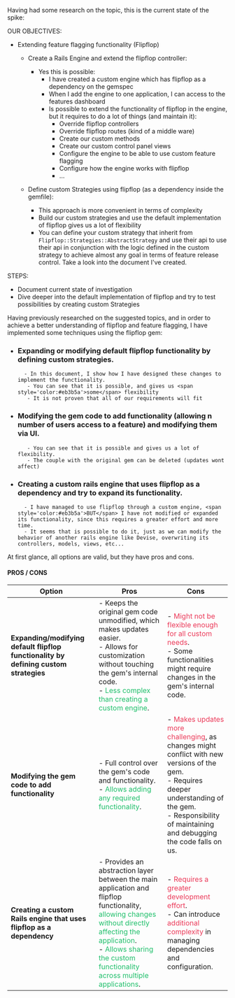 Having had some research on the topic, this is the current state of the spike:

OUR OBJECTIVES:
- Extending feature flagging functionality (Flipflop)
	- Create a Rails Engine and extend the flipflop controller:
		- Yes this is possible:
			- I have created a custom engine which has flipflop as a dependency on the gemspec
			- When I add the engine to one application, I can access to the features dashboard
			- Is possible to extend the functionality of flipflop in the engine, but it requires to do a lot of things (and maintain it):
				- Override flipflop controllers 
				- Override flipflop routes (kind of a middle ware)
				- Create our custom methods
				- Create our custom control panel views
				- Configure the engine to be able to use custom feature flagging
				- Configure how the engine works with flipflop
				- ...
				  
	- Define custom Strategies using flipflop (as a dependency inside the gemfile):
		- This approach is more convenient in terms of complexity
		- Build our custom strategies and use the default implementation of flipflop gives us a lot of flexibility
		- You can define your custom strategy that inherit from `Flipflop::Strategies::AbstractStrategy` and use their api to use their api in conjunction with the logic defined in the custom strategy to achieve almost any goal in terms of feature release control.
		  Take a look into the document I've created.


	  
 
	  
STEPS:
- Document current state of investigation
- Dive deeper into the default implementation of flipflop and try to test possibilities by creating custom Strategies





Having previously researched on the suggested topics, and in order to achieve a better understanding of flipflop and feature flagging, I have implemented some techniques using the flipflop gem:

- ### Expanding or modifying default flipflop functionality by defining custom strategies.
        - In this document, I show how I have designed these changes to implement the functionality.
         - You can see that it is possible, and gives us <span style='color:#eb3b5a'>some</span> flexibility
         - It is not proven that all of our requirements will fit  
           
- ### Modifying the gem code to add functionality (allowing n number of users access to a feature) and modifying them via UI.
         - You can see that it is possible and gives us a lot of flexibility.
         - The couple with the original gem can be deleted (updates wont affect)
           
           
- ### Creating a custom rails engine that uses flipflop as a dependency and try to expand its functionality.
        - I have managed to use flipflop through a custom engine, <span style='color:#eb3b5a'>BUT</span> I have not modified or expanded its functionality, since this requires a greater effort and more time.
        - It seems that is possible to do it, just as we can modify the behavior of another rails engine like Devise, overwriting its controllers, models, views, etc...

At first glance, all options are valid, but they have pros and cons.

#### PROS / CONS

| **Option** | **Pros** | **Cons** |
| --- | --- | --- |
| **Expanding/modifying default flipflop functionality by defining custom strategies** | - Keeps the original gem code unmodified, which makes updates easier. <br> - Allows for customization without touching the gem's internal code. <br> - <span style='color:#20bf6b'>Less complex than creating a custom engine</span>. | - <span style='color:#eb3b5a'>Might not be flexible enough for all custom needs</span>. <br> - Some functionalities might require changes in the gem's internal code. |
| **Modifying the gem code to add functionality** | - Full control over the gem's code and functionality. <br> - <span style='color:#20bf6b'>Allows adding any required functionality</span>. | - <span style='color:#eb3b5a'>Makes updates more challenging</span>, as changes might conflict with new versions of the gem. <br> - Requires deeper understanding of the gem. <br> - Responsibility of maintaining and debugging the code falls on us. |
| **Creating a custom Rails engine that uses flipflop as a dependency** | - Provides an abstraction layer between the main application and flipflop functionality, <span style='color:#20bf6b'>allowing changes without directly affecting the application</span>. <br> - <span style='color:#20bf6b'>Allows sharing the custom functionality across multiple applications</span>. | - <span style='color:#eb3b5a'>Requires a greater development effort</span>. <br> - Can introduce <span style='color:#eb3b5a'>additional complexity</span> in managing dependencies and configuration. |

